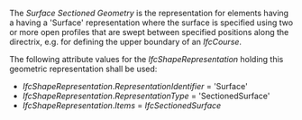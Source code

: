 The _Surface Sectioned Geometry_ is the representation for elements having a having a 'Surface' representation where the surface is specified using two or more open profiles that are swept between specified positions along the directrix, e.g. for defining the upper boundary of an _IfcCourse_.

The following attribute values for the _IfcShapeRepresentation_ holding this geometric representation shall be used:

* _IfcShapeRepresentation_._RepresentationIdentifier_ = 'Surface'
* _IfcShapeRepresentation_._RepresentationType_ = 'SectionedSurface'
* _IfcShapeRepresentation_._Items_ = _IfcSectionedSurface_

